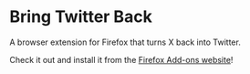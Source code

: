 # Bring Twitter Back
A browser extension for Firefox that turns X back into Twitter.

Check it out and install it from the <a href="https://addons.mozilla.org/en-US/firefox/addon/bring-the-twitter-bird-back/">Firefox Add-ons website</a>!